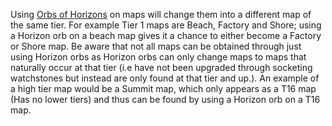 Using [Orbs of Horizons](<https://pathofexile.gamepedia.com/Orb_of_Horizons>) on maps will change them into a different map of the same tier. For example Tier 1 maps are Beach, Factory and Shore; using a Horizon orb on a beach map gives it a chance to either become a Factory or Shore map. Be aware that not all maps can be obtained through just using Horizon orbs as Horizon orbs can only change maps to maps that naturally occur at that tier (i.e have not been upgraded through socketing watchstones but instead are only found at that tier and up.). An example of a high tier map would be a Summit map, which only appears as a T16 map (Has no lower tiers) and thus can be found by using a Horizon orb on a T16 map.